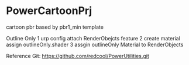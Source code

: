 # PowerCartoonPrj
cartoon pbr based by pbr1_min template

Outline Only
    1 urp config attach RenderObejcts feature
    2 create material assign outlineOnly.shader
    3 assgin outlineOnly Material to RenderObjects

Reference Git:
https://github.com/redcool/PowerUtilities.git